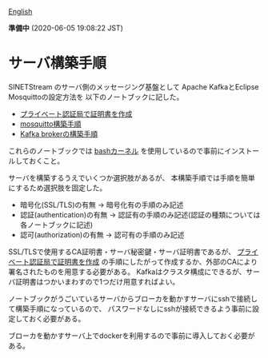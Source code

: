 <!--
Copyright (C) 2020 National Institute of Informatics

Licensed to the Apache Software Foundation (ASF) under one
or more contributor license agreements.  See the NOTICE file
distributed with this work for additional information
regarding copyright ownership.  The ASF licenses this file
to you under the Apache License, Version 2.0 (the
"License"); you may not use this file except in compliance
with the License.  You may obtain a copy of the License at

  http://www.apache.org/licenses/LICENSE-2.0

Unless required by applicable law or agreed to in writing,
software distributed under the License is distributed on an
"AS IS" BASIS, WITHOUT WARRANTIES OR CONDITIONS OF ANY
KIND, either express or implied.  See the License for the
specific language governing permissions and limitations
under the License.
--->

[English](https://translate.google.com/translate?hl=en&sl=ja&tl=en&u=https://nii-gakunin-cloud.github.io/sinetstream/server/brokers/サーバ構築手順.html "google translate")

**準備中** (2020-06-05 19:08:22 JST)

# サーバ構築手順

SINETStream のサーバ側のメッセージング基盤として
Apache KafkaとEclipse Mosquittoの設定方法を
以下のノートブックに記した。

* [プライベート認証局で証明書を作成](プライベート認証局で証明書を作成.md)
* [mosquitto構築手順](mosquitto構築手順.md)
* [Kafka brokerの構築手順](Kafka%20brokerの構築手順.md)

これらのノートブックでは
[bashカーネル](https://github.com/takluyver/bash_kernel)
を使用しているので事前にインストールしておくこと。

サーバを構築するうえでいくつか選択肢があるが、
本構築手順では手順を簡単にするため選択肢を固定した。

* 暗号化(SSL/TLS)の有無 → 暗号化有の手順のみ記述
* 認証(authentication)の有無 → 認証有の手順のみ記述(認証の種類については各ノートブックに記述)
* 認可(authorization)の有無 → 認可有の手順のみ記述

SSL/TLSで使用するCA証明書・サーバ秘密鍵・サーバ証明書であるが、
[プライベート認証局で証明書を作成](プライベート認証局で証明書を作成.md)
の手順にしたがって作成するか、外部のCAにより署名されたものを用意する必要がある。
Kafkaはクラスタ構成にできるが、サーバ証明書はつかいまわすので1つだけ用意すればよい。

ノートブックがうごいているサーバからブローカを動かすサーバにsshで接続して構築手順になっているので、
パスワードなしにsshが接続できるよう事前に設定しておく必要がある。

ブローカを動かすサーバ上でdockerを利用するので事前に導入しておく必要がある。

